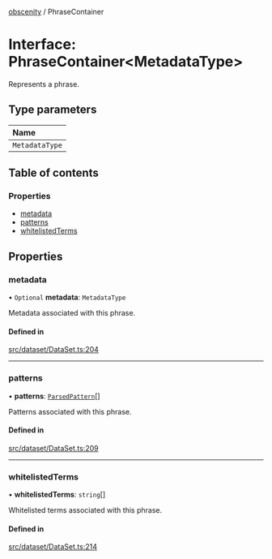 [obscenity](../README.md) / PhraseContainer

# Interface: PhraseContainer<MetadataType\>

Represents a phrase.

## Type parameters

| Name |
| :------ |
| `MetadataType` |

## Table of contents

### Properties

- [metadata](PhraseContainer.md#metadata)
- [patterns](PhraseContainer.md#patterns)
- [whitelistedTerms](PhraseContainer.md#whitelistedterms)

## Properties

### metadata

• `Optional` **metadata**: `MetadataType`

Metadata associated with this phrase.

#### Defined in

[src/dataset/DataSet.ts:204](https://github.com/jo3-l/obscenity/blob/594f6f2/src/dataset/DataSet.ts#L204)

___

### patterns

• **patterns**: [`ParsedPattern`](ParsedPattern.md)[]

Patterns associated with this phrase.

#### Defined in

[src/dataset/DataSet.ts:209](https://github.com/jo3-l/obscenity/blob/594f6f2/src/dataset/DataSet.ts#L209)

___

### whitelistedTerms

• **whitelistedTerms**: `string`[]

Whitelisted terms associated with this phrase.

#### Defined in

[src/dataset/DataSet.ts:214](https://github.com/jo3-l/obscenity/blob/594f6f2/src/dataset/DataSet.ts#L214)
